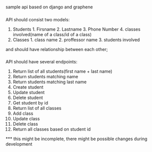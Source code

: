 #####
sample api based on django and graphene

#####

API should consist two models:
  1. Students
    1. Firsname
    2. Lastname
    3. Phone Number
    4. classes involved(name of a class/id of a class)
  2. Classes
    1. class name
    2. proffessor name
    3. students involved

and should have relationship between each other;

##### 

API should have several endpoints:

  1. Return list of all students(first name  + last name)
  2. Return students matching name
  3. Return students matching last name
  4. Create student
  5. Update student
  6. Delete student
  7. Get student by id
  8. Return list of all classes
  9. Add class
  10. Update class
  11. Delete class
  12. Return all classes based on student id

  *** this might be incomplete, there might be possible changes during development

